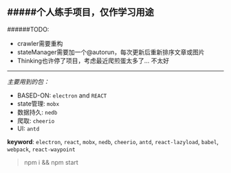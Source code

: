 #####个人练手项目，仅作学习用途
----
######TODO:
- crawler需要重构
- stateManager需要加一个@autorun，每次更新后重新排序文章或图片
- Thinking也许停了项目，考虑最近爬煎蛋太多了... 不太好
----

_主要用到的包：_
- BASED-ON: `electron` and `REACT`
- state管理: `mobx`
- 数据持久: `nedb`
- 爬取: `cheerio`
- UI: `antd`

**keyword**: `electron`, `react`, `mobx`, `nedb`, `cheerio`, `antd`, `react-lazyload`, `babel`, `webpack`, `react-waypoint`

> npm i && npm start
